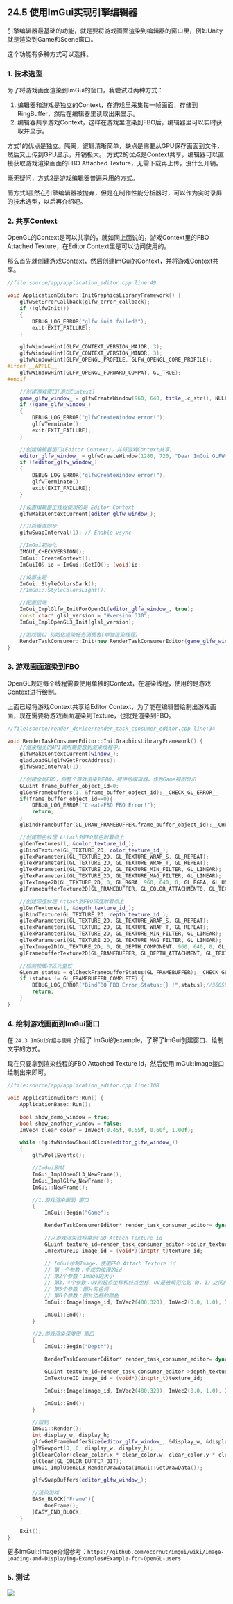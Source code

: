 ## 24.5 使用ImGui实现引擎编辑器

引擎编辑器最基础的功能，就是要将游戏画面渲染到编辑器的窗口里，例如Unity就是渲染到Game和Scene窗口。

这个功能有多种方式可以选择。

### 1. 技术选型

为了将游戏画面渲染到ImGui的窗口，我尝试过两种方式：
1. 编辑器和游戏是独立的Context，在游戏里采集每一帧画面，存储到RingBuffer，然后在编辑器里读取出来显示。
2. 编辑器共享游戏Context，这样在游戏里渲染到FBO后，编辑器里可以实时获取并显示。

方式1的优点是独立。隔离，逻辑清晰简单，缺点是需要从GPU保存画面到文件，然后又上传到GPU显示，开销极大。
方式2的优点是Context共享，编辑器可以直接获取游戏渲染画面的FBO Attached Texture，无需下载再上传，没什么开销。

毫无疑问，方式2是游戏编辑器普遍采用的方式。

而方式1虽然在引擎编辑器被抛弃，但是在制作性能分析器时，可以作为实时录屏的技术选型，以后再介绍吧。

### 2. 共享Context

OpenGL的Context是可以共享的，就如同上面说的，游戏Context里的FBO Attached Texture，在Editor Context里是可以访问使用的。

那么首先就创建游戏Context，然后创建ImGui的Context，并将游戏Context共享。

```c++
//file:source/app/application_editor.cpp line:49

void ApplicationEditor::InitGraphicsLibraryFramework() {
    glfwSetErrorCallback(glfw_error_callback);
    if (!glfwInit())
    {
        DEBUG_LOG_ERROR("glfw init failed!");
        exit(EXIT_FAILURE);
    }

    glfwWindowHint(GLFW_CONTEXT_VERSION_MAJOR, 3);
    glfwWindowHint(GLFW_CONTEXT_VERSION_MINOR, 3);
    glfwWindowHint(GLFW_OPENGL_PROFILE, GLFW_OPENGL_CORE_PROFILE);
#ifdef __APPLE__
    glfwWindowHint(GLFW_OPENGL_FORWARD_COMPAT, GL_TRUE);
#endif

    //创建游戏窗口(游戏Context)
    game_glfw_window_ = glfwCreateWindow(960, 640, title_.c_str(), NULL, NULL);
    if (!game_glfw_window_)
    {
        DEBUG_LOG_ERROR("glfwCreateWindow error!");
        glfwTerminate();
        exit(EXIT_FAILURE);
    }

    //创建编辑器窗口(Editor Context)，并将游戏Context共享。
    editor_glfw_window_ = glfwCreateWindow(1280, 720, "Dear ImGui GLFW+OpenGL3 example", NULL, game_glfw_window_);
    if (!editor_glfw_window_)
    {
        DEBUG_LOG_ERROR("glfwCreateWindow error!");
        glfwTerminate();
        exit(EXIT_FAILURE);
    }

    //设置编辑器主线程使用的是 Editor Context
    glfwMakeContextCurrent(editor_glfw_window_);

    //开启垂直同步
    glfwSwapInterval(1); // Enable vsync

    //ImGui初始化
    IMGUI_CHECKVERSION();
    ImGui::CreateContext();
    ImGuiIO& io = ImGui::GetIO(); (void)io;

    //设置主题
    ImGui::StyleColorsDark();
    //ImGui::StyleColorsLight();

    //配置后端
    ImGui_ImplGlfw_InitForOpenGL(editor_glfw_window_, true);
    const char* glsl_version = "#version 330";
    ImGui_ImplOpenGL3_Init(glsl_version);

    //游戏窗口 初始化渲染任务消费者(单独渲染线程)
    RenderTaskConsumer::Init(new RenderTaskConsumerEditor(game_glfw_window_));
}
```

### 3. 游戏画面渲染到FBO

OpenGL规定每个线程需要使用单独的Context，在渲染线程，使用的是游戏Context进行绘制。

上面已经将游戏Context共享给Editor Context，为了能在编辑器绘制出游戏画面，现在需要将游戏画面渲染到Texture，也就是渲染到FBO。

```c++
//file:source/render_device/render_task_consumer_editor.cpp line:34

void RenderTaskConsumerEditor::InitGraphicsLibraryFramework() {
    //渲染相关的API调用需要放到渲染线程中。
    glfwMakeContextCurrent(window_);
    gladLoadGL(glfwGetProcAddress);
    glfwSwapInterval(1);

    //创建全局FBO，将整个游戏渲染到FBO，提供给编辑器，作为Game视图显示
    GLuint frame_buffer_object_id=0;
    glGenFramebuffers(1, &frame_buffer_object_id);__CHECK_GL_ERROR__
    if(frame_buffer_object_id==0){
        DEBUG_LOG_ERROR("CreateFBO FBO Error!");
        return;
    }
    glBindFramebuffer(GL_DRAW_FRAMEBUFFER,frame_buffer_object_id);__CHECK_GL_ERROR__

    //创建颜色纹理 Attach到FBO颜色附着点上
    glGenTextures(1, &color_texture_id_);
    glBindTexture(GL_TEXTURE_2D, color_texture_id_);
    glTexParameteri(GL_TEXTURE_2D, GL_TEXTURE_WRAP_S, GL_REPEAT);
    glTexParameteri(GL_TEXTURE_2D, GL_TEXTURE_WRAP_T, GL_REPEAT);
    glTexParameteri(GL_TEXTURE_2D, GL_TEXTURE_MIN_FILTER, GL_LINEAR);
    glTexParameteri(GL_TEXTURE_2D, GL_TEXTURE_MAG_FILTER, GL_LINEAR);
    glTexImage2D(GL_TEXTURE_2D, 0, GL_RGBA, 960, 640, 0, GL_RGBA, GL_UNSIGNED_BYTE, nullptr);__CHECK_GL_ERROR__
    glFramebufferTexture2D(GL_FRAMEBUFFER, GL_COLOR_ATTACHMENT0, GL_TEXTURE_2D, color_texture_id_, 0);__CHECK_GL_ERROR__

    //创建深度纹理 Attach到FBO深度附着点上
    glGenTextures(1, &depth_texture_id_);
    glBindTexture(GL_TEXTURE_2D, depth_texture_id_);
    glTexParameteri(GL_TEXTURE_2D, GL_TEXTURE_WRAP_S, GL_REPEAT);
    glTexParameteri(GL_TEXTURE_2D, GL_TEXTURE_WRAP_T, GL_REPEAT);
    glTexParameteri(GL_TEXTURE_2D, GL_TEXTURE_MIN_FILTER, GL_LINEAR);
    glTexParameteri(GL_TEXTURE_2D, GL_TEXTURE_MAG_FILTER, GL_LINEAR);
    glTexImage2D(GL_TEXTURE_2D, 0, GL_DEPTH_COMPONENT, 960, 640, 0, GL_DEPTH_COMPONENT, GL_UNSIGNED_BYTE, nullptr);__CHECK_GL_ERROR__
    glFramebufferTexture2D(GL_FRAMEBUFFER, GL_DEPTH_ATTACHMENT, GL_TEXTURE_2D, depth_texture_id_, 0);__CHECK_GL_ERROR__

    //检测帧缓冲区完整性
    GLenum status = glCheckFramebufferStatus(GL_FRAMEBUFFER);__CHECK_GL_ERROR__
    if (status != GL_FRAMEBUFFER_COMPLETE) {
        DEBUG_LOG_ERROR("BindFBO FBO Error,Status:{} !",status);//36055 = 0x8CD7 GL_FRAMEBUFFER_INCOMPLETE_MISSING_ATTACHMENT 附着点没有东西
        return;
    }
}
```

### 4. 绘制游戏画面到ImGui窗口

在 `24.3 ImGui介绍与使用` 介绍了 ImGui的example，了解了ImGui创建窗口、绘制文字的方式。

现在只要拿到渲染线程的FBO Attached Texture Id，然后使用ImGui::Image接口绘制出来即可。

```c++
//file:source/app/application_editor.cpp line:108

void ApplicationEditor::Run() {
    ApplicationBase::Run();

    bool show_demo_window = true;
    bool show_another_window = false;
    ImVec4 clear_color = ImVec4(0.45f, 0.55f, 0.60f, 1.00f);

    while (!glfwWindowShouldClose(editor_glfw_window_))
    {
        glfwPollEvents();

        //ImGui刷帧
        ImGui_ImplOpenGL3_NewFrame();
        ImGui_ImplGlfw_NewFrame();
        ImGui::NewFrame();

        //1.游戏渲染画面 窗口
        {
            ImGui::Begin("Game");

            RenderTaskConsumerEditor* render_task_consumer_editor= dynamic_cast<RenderTaskConsumerEditor *>(RenderTaskConsumer::Instance());

            //从游戏渲染线程拿到FBO Attach Texture id
            GLuint texture_id=render_task_consumer_editor->color_texture_id();
            ImTextureID image_id = (void*)(intptr_t)texture_id;

            // ImGui绘制Image，使用FBO Attach Texture id
            // 第一个参数：生成的纹理的id
            // 第2个参数：Image的大小
            // 第3，4个参数：UV的起点坐标和终点坐标，UV是被规范化到（0，1）之间的坐标
            // 第5个参数：图片的色调
            // 第6个参数：图片边框的颜色
            ImGui::Image(image_id, ImVec2(480,320), ImVec2(0.0, 1.0), ImVec2(1.0, 0.0), ImVec4(1, 1, 1, 1), ImVec4(0, 1, 0, 1));

            ImGui::End();
        }

        //2.游戏渲染深度图 窗口
        {
            ImGui::Begin("Depth");

            RenderTaskConsumerEditor* render_task_consumer_editor= dynamic_cast<RenderTaskConsumerEditor *>(RenderTaskConsumer::Instance());

            GLuint texture_id=render_task_consumer_editor->depth_texture_id();
            ImTextureID image_id = (void*)(intptr_t)texture_id;

            ImGui::Image(image_id, ImVec2(480,320), ImVec2(0.0, 1.0), ImVec2(1.0, 0.0), ImVec4(1, 1, 1, 1), ImVec4(0, 1, 0, 1));

            ImGui::End();
        }

        //绘制
        ImGui::Render();
        int display_w, display_h;
        glfwGetFramebufferSize(editor_glfw_window_, &display_w, &display_h);
        glViewport(0, 0, display_w, display_h);
        glClearColor(clear_color.x * clear_color.w, clear_color.y * clear_color.w, clear_color.z * clear_color.w, clear_color.w);
        glClear(GL_COLOR_BUFFER_BIT);
        ImGui_ImplOpenGL3_RenderDrawData(ImGui::GetDrawData());

        glfwSwapBuffers(editor_glfw_window_);

        //渲染游戏
        EASY_BLOCK("Frame"){
            OneFrame();
        }EASY_END_BLOCK;
    }

    Exit();
}
```

更多ImGui::Image介绍参考：`https://github.com/ocornut/imgui/wiki/Image-Loading-and-Displaying-Examples#Example-for-OpenGL-users`

### 5. 测试

![](../../imgs/engine_editor/imgui_editor/imgui_editor_draw_game_depth.jpg)